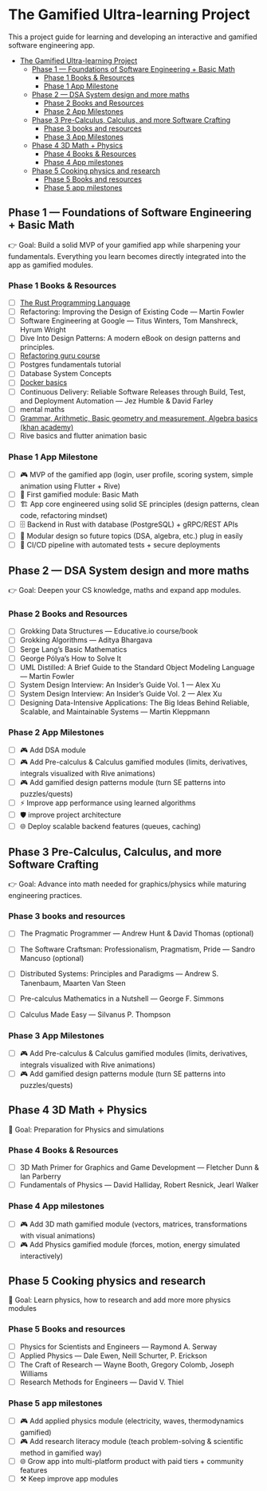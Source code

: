 # The Gamified Ultra-learning Project

This a project guide for learning and developing an interactive and gamified software engineering app.
<!-- TOC -->

- [The Gamified Ultra-learning Project](#the-gamified-ultra-learning-project)
    - [Phase 1  — Foundations of Software Engineering + Basic Math](#phase-1---foundations-of-software-engineering--basic-math)
        - [Phase 1 Books & Resources](#phase-1-books--resources)
        - [Phase 1 App Milestone](#phase-1-app-milestone)
    - [Phase 2  — DSA System design and more maths](#phase-2---dsa-system-design-and-more-maths)
        - [Phase 2 Books and Resources](#phase-2-books-and-resources)
        - [Phase 2 App Milestones](#phase-2-app-milestones)
    - [Phase 3 Pre-Calculus, Calculus, and more Software Crafting](#phase-3-pre-calculus-calculus-and-more-software-crafting)
        - [Phase 3 books and resources](#phase-3-books-and-resources)
        - [Phase 3 App Milestones](#phase-3-app-milestones)
    - [Phase 4 3D Math + Physics](#phase-4-3d-math--physics)
        - [Phase 4 Books & Resources](#phase-4-books--resources)
        - [Phase 4 App milestones](#phase-4-app-milestones)
    - [Phase 5 Cooking physics and research](#phase-5-cooking-physics-and-research)
        - [Phase 5 Books and resources](#phase-5-books-and-resources)
        - [Phase 5 app milestones](#phase-5-app-milestones)

<!-- /TOC -->

## Phase 1  — Foundations of Software Engineering + Basic Math

👉 Goal: Build a solid MVP of your gamified app while sharpening your fundamentals.
Everything you learn becomes directly integrated into the app as gamified modules.

### Phase 1 Books & Resources

- [ ] [The Rust Programming Language](https://rust-book.cs.brown.edu/experiment-intro.html)
- [ ] Refactoring: Improving the Design of Existing Code — Martin Fowler
- [ ] Software Engineering at Google — Titus Winters, Tom Manshreck, Hyrum Wright
- [ ] Dive Into Design Patterns: A modern eBook on design patterns and principles.
- [ ] [Refactoring guru course](https://refactoring.guru/course)
- [ ] Postgres fundamentals tutorial
- [ ] Database System Concepts
- [ ] [Docker basics](https://docker-curriculum.com/)
- [ ] Continuous Delivery: Reliable Software Releases through Build, Test, and Deployment Automation — Jez Humble & David Farley
- [ ] mental maths
- [ ] [Grammar, Arithmetic, Basic geometry and measurement, Algebra basics  (khan academy)](https://www.khanacademy.org/profile/me/courses)
- [ ] Rive basics and flutter animation basic

### Phase 1 App Milestone

- [ ] 🎮 MVP of the gamified app (login, user profile, scoring system, simple animation using Flutter + Rive)
- [ ] 📘 First gamified module: Basic Math
- [ ] 🏗️ App core engineered using solid SE principles (design patterns, clean code, refactoring mindset)
- [ ] 🗄️ Backend in Rust with database (PostgreSQL) + gRPC/REST APIs
- [ ] 🧩 Modular design so future topics (DSA, algebra, etc.) plug in easily
- [ ] 🚀 CI/CD pipeline with automated tests + secure deployments

## Phase 2  — DSA System design and more maths

👉 Goal: Deepen your CS knowledge, maths and expand app modules.

### Phase 2 Books and Resources

- [ ] Grokking Data Structures — Educative.io course/book
- [ ] Grokking Algorithms — Aditya Bhargava
- [ ] Serge Lang’s Basic Mathematics
- [ ] George Pólya’s How to Solve It
- [ ] UML Distilled: A Brief Guide to the Standard Object Modeling Language — Martin Fowler
- [ ] System Design Interview: An Insider’s Guide Vol. 1 — Alex Xu
- [ ] System Design Interview: An Insider’s Guide Vol. 2 — Alex Xu
- [ ] Designing Data-Intensive Applications: The Big Ideas Behind Reliable, Scalable, and Maintainable Systems — Martin Kleppmann

### Phase 2 App Milestones

- [ ] 🎮 Add DSA module
- [ ] 🎮 Add Pre-calculus & Calculus gamified modules (limits, derivatives, integrals visualized with Rive animations)
- [ ] 🎮 Add gamified design patterns module (turn SE patterns into puzzles/quests)
- [ ] ⚡ Improve app performance using learned algorithms
- [ ] 🛡️ improve project architecture
- [ ] 🌐 Deploy scalable backend features (queues, caching)

## Phase 3 Pre-Calculus, Calculus, and more Software Crafting

👉 Goal: Advance into math needed for graphics/physics while maturing engineering practices.

### Phase 3 books and resources

- [ ] The Pragmatic Programmer — Andrew Hunt & David Thomas (optional)
- [ ] The Software Craftsman: Professionalism, Pragmatism, Pride — Sandro Mancuso (optional)
- [ ] Distributed Systems: Principles and Paradigms — Andrew S. Tanenbaum, Maarten Van Steen

- [ ] Pre-calculus Mathematics in a Nutshell — George F. Simmons
- [ ] Calculus Made Easy — Silvanus P. Thompson

### Phase 3 App Milestones

- [ ] 🎮 Add Pre-calculus & Calculus gamified modules (limits, derivatives, integrals visualized with Rive animations)
- [ ] 🎮 Add gamified design patterns module (turn SE patterns into puzzles/quests)

## Phase 4 3D Math + Physics

🥅 Goal: Preparation for Physics and simulations

### Phase 4 Books & Resources

- [ ] 3D Math Primer for Graphics and Game Development — Fletcher Dunn & Ian Parberry
- [ ] Fundamentals of Physics — David Halliday, Robert Resnick, Jearl Walker

### Phase 4 App milestones

- [ ] 🎮 Add 3D math gamified module (vectors, matrices, transformations with visual animations)
- [ ] 🎮 Add Physics gamified module (forces, motion, energy simulated interactively)

## Phase 5 Cooking physics and research

🥅 Goal: Learn physics, how to research and add more more physics modules

### Phase 5 Books and resources

- [ ] Physics for Scientists and Engineers — Raymond A. Serway
- [ ] Applied Physics — Dale Ewen, Neill Schurter, P. Erickson
- [ ] The Craft of Research — Wayne Booth, Gregory Colomb, Joseph Williams
- [ ] Research Methods for Engineers — David V. Thiel

### Phase 5 app milestones

- [ ] 🎮 Add applied physics module (electricity, waves, thermodynamics gamified)
- [ ] 🎮 Add research literacy module (teach problem-solving & scientific method in gamified way)
- [ ] 🌐 Grow app into multi-platform product with paid tiers + community features
- [ ] ⚒️ Keep improve app modules
